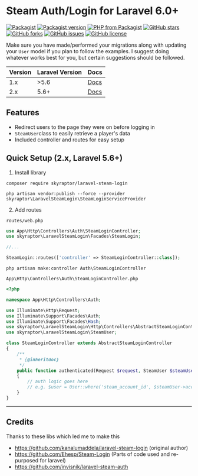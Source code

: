 # Steam Auth/Login for Laravel 6.0+

[![Packagist](https://img.shields.io/packagist/dt/skyraptor/laravel-steam-login.svg?style=flat-square&maxAge=3600)](https://packagist.org/packages/skyraptor/laravel-steam-login)
[![Packagist version](https://img.shields.io/packagist/v/skyraptor/laravel-steam-login.svg?style=flat-square)](https://packagist.org/packages/skyraptor/laravel-steam-login)
[![PHP from Packagist](https://img.shields.io/packagist/php-v/skyraptor/laravel-steam-login.svg?style=flat-square)](https://packagist.org/packages/skyraptor/laravel-steam-login)
[![GitHub stars](https://img.shields.io/github/stars/skyraptor/laravel-steam-login.svg?style=flat-square)](https://github.com/skyraptor/laravel-steam-login/stargazers)
[![GitHub forks](https://img.shields.io/github/forks/skyraptor/laravel-steam-login.svg?style=flat-square)](https://github.com/skyraptor/laravel-steam-login/network)
[![GitHub issues](https://img.shields.io/github/issues/skyraptor/laravel-steam-login.svg?style=flat-square)](https://github.com/skyraptor/laravel-steam-login/issues)
[![GitHub license](https://img.shields.io/github/license/skyraptor/laravel-steam-login.svg?style=flat-square)](https://github.com/skyraptor/laravel-steam-login/blob/master/LICENSE)

Make sure you have made/performed your migrations along with updating your `User` model if you plan to follow the examples. I suggest doing whatever works best for you, but certain suggestions should be followed.

| Version | Laravel Version | Docs |
| ------- | --------------- | ---- |
| 1.x     | >5.6            | [Docs](https://github.com/Deutsche-Squad-Gemeinschaft/laravel-steam-login/wiki/1.x) |
| 2.x     | 5.6+            | [Docs](https://github.com/Deutsche-Squad-Gemeinschaft/laravel-steam-login/wiki/2.x) |

## Features
  - Redirect users to the page they were on before logging in
  - `SteamUser`class to easily retrieve a player's data
  - Included controller and routes for easy setup

## Quick Setup (2.x, Laravel 5.6+)

1. Install library
```
composer require skyraptor/laravel-steam-login

php artisan vendor:publish --force --provider skyraptor\LaravelSteamLogin\SteamLoginServiceProvider
```

2. Add routes

`routes/web.php`
```php
use App\Http\Controllers\Auth\SteamLoginController;
use skyraptor\LaravelSteamLogin\Facades\SteamLogin;

//...

SteamLogin::routes(['controller' => SteamLoginController::class]);
```
```
php artisan make:controller Auth\SteamLoginController
```
`App\Http\Controllers\Auth\SteamLoginController.php`
```php
<?php

namespace App\Http\Controllers\Auth;

use Illuminate\Http\Request;
use Illuminate\Support\Facades\Auth;
use Illuminate\Support\Facades\Hash;
use skyraptor\LaravelSteamLogin\Http\Controllers\AbstractSteamLoginController;
use skyraptor\LaravelSteamLogin\SteamUser;

class SteamLoginController extends AbstractSteamLoginController
{
    /**
     * {@inheritdoc}
     */
    public function authenticated(Request $request, SteamUser $steamUser)
    {
        // auth logic goes here
        // e.g. $user = User::where('steam_account_id', $steamUser->accountId)->first();
    }
}
```
---

## Credits

Thanks to these libs which led me to make this
- https://github.com/kanalumaddela/laravel-steam-login (original author)
- https://github.com/Ehesp/Steam-Login (Parts of code used and re-purposed for laravel)
- https://github.com/invisnik/laravel-steam-auth

